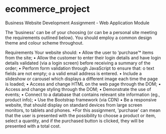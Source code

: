 # ecommerce_project
Business Website Development Assignment - Web Application Module

The 'business' can be of your choosing (or can be a personal site meeting the requirements
outlined below). You should employ a common design theme and colour scheme throughout. 

Requirements
Your website should:
• Allow the user to ‘purchase’* items from the site;
• Allow the customer to enter their login details and have login details validated (via a login screen)
before receiving a summary of the order;
• Perform form validation through JavaScript to ensure that:
o text fields are not empty;
o a valid email address is entered.
• Include a slideshow or carousel which displays a different image each time the page is loaded;
• Access and change HTML on the web page through the DOM;
• Access and change styling through the DOM;
• Demonstrate the use of events;
• Connect to a database that contains relevant site information (eg., product
info);
• Use the Bootstrap framework (via CDN)
• Be a responsive website, that should display on standard devices from large screen monitors, to
tablets and phones.
*For this assignment, 'purchase' can mean that the user is presented with the possibility to choose
a product or item, select a quantity, and if the purchased button is clicked, they will be presented
with a total cost.
